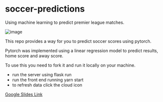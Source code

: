 # soccer-predictions
Using machine learning to predict premier league matches. 

![image](https://user-images.githubusercontent.com/8098110/103118743-97838000-46b3-11eb-93ce-642ada559e38.png)


This repo provides a way for you to predict soccer scores using pytorch. 

Pytorch was implemented using a linear regression model to predict results, home score and away score. 

To use this you need to fork it and run it locally on your machine. 
  - run the server using flask run
  - run the front end running yarn start 
  - to refresh data click the cloud icon 



[Google Slides Link](https://docs.google.com/presentation/d/1iYjojJZieMjpRnFMbadIWLTmnLL0HItn5Hz3PMvG8Xw/edit?usp=sharing)
